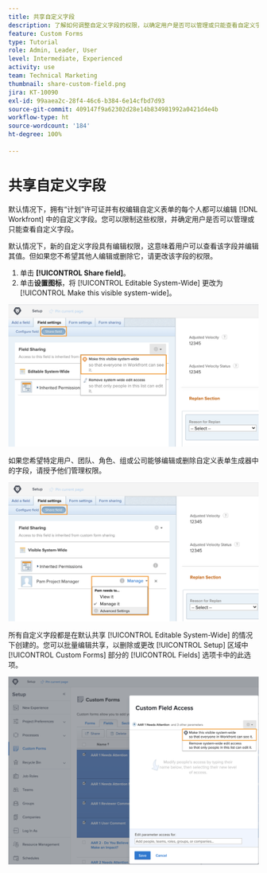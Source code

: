 ```yaml
---
title: 共享自定义字段
description: 了解如何调整自定义字段的权限，以确定用户是否可以管理或只能查看自定义字段。
feature: Custom Forms
type: Tutorial
role: Admin, Leader, User
level: Intermediate, Experienced
activity: use
team: Technical Marketing
thumbnail: share-custom-field.png
jira: KT-10090
exl-id: 99aaea2c-28f4-46c6-b384-6e14cfbd7d93
source-git-commit: 409147f9a62302d28e14b834981992a0421d4e4b
workflow-type: ht
source-wordcount: '184'
ht-degree: 100%

---
```


# 共享自定义字段

默认情况下，拥有“计划”许可证并有权编辑自定义表单的每个人都可以编辑 [!DNL Workfront] 中的自定义字段。您可以限制这些权限，并确定用户是否可以管理或只能查看自定义字段。

默认情况下，新的自定义字段具有编辑权限，这意味着用户可以查看该字段并编辑其值。但如果您不希望其他人编辑或删除它，请更改该字段的权限。

1. 单击 **[!UICONTROL Share field]**。
1. 单击&#x200B;**设置图标**，将 [!UICONTROL Editable System-Wide] 更改为 [!UICONTROL Make this visible system-wide]。

![[!UICONTROL Make this visible system-wide] 选项，在 [!UICONTROL Share field] 子选项卡中](assets/custom-forms-field-sharing-1.png)

如果您希望特定用户、团队、角色、组或公司能够编辑或删除自定义表单生成器中的字段，请授予他们管理权限。

![[!UICONTROL Share field] 子选项卡，在自定义表单生成器的 [!UICONTROL Field settings] 选项卡中](assets/custom-forms-field-sharing-2.png)

所有自定义字段都是在默认共享 [!UICONTROL Editable System-Wide] 的情况下创建的。您可以批量编辑共享，以删除或更改 [!UICONTROL Setup] 区域中 [!UICONTROL Custom Forms] 部分的 [!UICONTROL Fields] 选项卡中的此选项。

![[!UICONTROL Custom Field Access] 窗口](assets/custom-forms-field-sharing-3.png)
